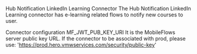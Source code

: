 Hub Notification LinkedIn Learning Connector
The Hub Notification LinkedIn Learning connector has e-learning related flows to notify new courses to user.

Connector configuration
MF_JWT_PUB_KEY_URI It is the MobileFlows server public key URL. If the connector to be associated with prod, please use: 'https://prod.hero.vmwservices.com/security/public-key'